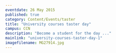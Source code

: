 ```yaml
---
eventdate: 26 May 2015
published: true
category: Content/Events/taster
title: "University courses taster day"
campus: CCN
description: "Become a student for the day ..."
mainlink: "university-courses-taster-day-1"
imagefilename: MG27914.jpg
---
```

